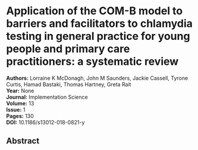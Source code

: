 # Application of the COM-B model to barriers and facilitators to chlamydia testing in general practice for young people and primary care practitioners: a systematic review

**Authors:** Lorraine K McDonagh, John M Saunders, Jackie Cassell, Tyrone Curtis, Hamad Bastaki, Thomas Hartney, Greta Rait  
**Year:** None  
**Journal:** Implementation Science  
**Volume:** 13  
**Issue:** 1  
**Pages:** 130  
**DOI:** 10.1186/s13012-018-0821-y  

## Abstract


